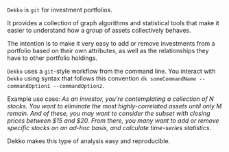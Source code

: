 `Dekko` is `git` for investment portfolios.

It provides a collection of graph algorithms and statistical tools that make it easier to understand how a group of assets collectively behaves.

The intention is to make it very easy to add or remove investments from a portfolio based on their own attributes, as well as the relationships they have to other portfolio holdings.

`Dekko` uses a `git`-style workflow from the command line. You interact with `Dekko` using syntax that follows this convention `dk someCommandName --commandOption1 --commandOption2`.

Example use case:
_As an investor, you're contemplating a collection of N stocks. You want to eliminate the most highly-correlated assets until only M remain. And of these, you may want to consider the subset with closing prices between $15 and $20. From there, you many want to add or remove specific stocks on an ad-hoc basis, and calculate time-series statistics._

Dekko makes this type of analysis easy and reproducible.
